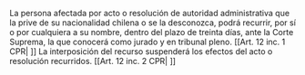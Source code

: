 La persona afectada por acto o resolución de autoridad administrativa que la prive de su nacionalidad chilena o se la desconozca, podrá recurrir, por sí o por cualquiera a su nombre, dentro del plazo de treinta días, ante la Corte Suprema, la que conocerá como jurado y en tribunal pleno. [[Art. 12 inc. 1 CPR| ]]
La interposición del recurso suspenderá los efectos del acto o resolución recurridos. [[Art. 12 inc. 2 CPR| ]]